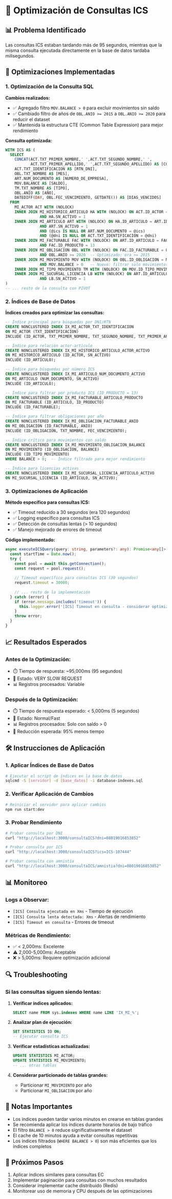 # 🚀 Optimización de Consultas ICS

## 📊 Problema Identificado

Las consultas ICS estaban tardando más de 95 segundos, mientras que la misma consulta ejecutada directamente en la base de datos tardaba milisegundos.

## 🔧 Optimizaciones Implementadas

### 1. Optimización de la Consulta SQL

**Cambios realizados:**
- ✅ Agregado filtro `MOV.BALANCE > 0` para excluir movimientos sin saldo
- ✅ Cambiado filtro de años de `OBL.ANIO >= 2015` a `OBL.ANIO >= 2020` para reducir el dataset
- ✅ Mantenida la estructura CTE (Common Table Expression) para mejor rendimiento

**Consulta optimizada:**
```sql
WITH ICS AS (
  SELECT 
    CONCAT(ACT.TXT_PRIMER_NOMBRE,' ',ACT.TXT_SEGUNDO_NOMBRE,' ',
           ACT.TXT_PRIMER_APELLIDO,' ',ACT.TXT_SEGUNDO_APELLIDO) AS [CONTRIBUYENTE],
    ACT.TXT_IDENTIFICACION AS [RTN_DNI],
    OBL.TXT_NOMBRE AS [MES],
    ART.NUM_DOCUMENTO AS [NUMERO_DE_EMPRESA],
    MOV.BALANCE AS [SALDO],
    TM.TXT_NOMBRE AS [TIPO],
    OBL.ANIO AS [AÑO],
    DATEDIFF(DAY, OBL.FEC_VENCIMIENTO, GETDATE()) AS [DIAS_VENCIDOS]
  FROM 
    MI_ACTOR ACT WITH (NOLOCK)
    INNER JOIN MI_HISTORICO_ARTICULO HA WITH (NOLOCK) ON ACT.ID_ACTOR = HA.ID_ACTOR 
               AND HA.SN_ACTIVO = 1
    INNER JOIN MI_ARTICULO ART WITH (NOLOCK) ON HA.ID_ARTICULO = ART.ID_ARTICULO 
               AND ART.SN_ACTIVO = 1  
               AND (@ics IS NULL OR ART.NUM_DOCUMENTO = @ics)
               AND (@dni IS NULL OR ACT.TXT_IDENTIFICACION = @dni)
    INNER JOIN MI_FACTURABLE FAC WITH (NOLOCK) ON ART.ID_ARTICULO = FAC.ID_ARTICULO 
               AND FAC.ID_PRODUCTO = 13
    INNER JOIN MI_OBLIGACION OBL WITH (NOLOCK) ON FAC.ID_FACTURABLE = OBL.ID_FACTURABLE 
               AND OBL.ANIO >= 2020  -- Optimizado: era >= 2015
    INNER JOIN MI_MOVIMIENTO MOV WITH (NOLOCK) ON OBL.ID_OBLIGACION = MOV.ID_OBLIGACION 
               AND MOV.BALANCE > 0   -- Nuevo: filtrar solo movimientos con saldo
    INNER JOIN MI_TIPO_MOVIMIENTO TM WITH (NOLOCK) ON MOV.ID_TIPO_MOVIMIENTO = TM.ID_TIPO_MOVIMIENTO
    INNER JOIN MI_SUCURSAL_LICENCIA LB WITH (NOLOCK) ON ART.ID_ARTICULO = LB.ID_ARTICULO 
               AND LB.SN_ACTIVO = 1
)
-- ... resto de la consulta con PIVOT
```

### 2. Índices de Base de Datos

**Índices creados para optimizar las consultas:**

```sql
-- Índice principal para búsquedas por DNI/RTN
CREATE NONCLUSTERED INDEX IX_MI_ACTOR_TXT_IDENTIFICACION 
ON MI_ACTOR (TXT_IDENTIFICACION) 
INCLUDE (ID_ACTOR, TXT_PRIMER_NOMBRE, TXT_SEGUNDO_NOMBRE, TXT_PRIMER_APELLIDO, TXT_SEGUNDO_APELLIDO);

-- Índice para relación actor-artículo
CREATE NONCLUSTERED INDEX IX_MI_HISTORICO_ARTICULO_ACTOR_ACTIVO 
ON MI_HISTORICO_ARTICULO (ID_ACTOR, SN_ACTIVO) 
INCLUDE (ID_ARTICULO);

-- Índice para búsquedas por número ICS
CREATE NONCLUSTERED INDEX IX_MI_ARTICULO_NUM_DOCUMENTO_ACTIVO 
ON MI_ARTICULO (NUM_DOCUMENTO, SN_ACTIVO) 
INCLUDE (ID_ARTICULO);

-- Índice para filtrar por producto ICS (ID_PRODUCTO = 13)
CREATE NONCLUSTERED INDEX IX_MI_FACTURABLE_ARTICULO_PRODUCTO 
ON MI_FACTURABLE (ID_ARTICULO, ID_PRODUCTO) 
INCLUDE (ID_FACTURABLE);

-- Índice para filtrar obligaciones por año
CREATE NONCLUSTERED INDEX IX_MI_OBLIGACION_FACTURABLE_ANIO 
ON MI_OBLIGACION (ID_FACTURABLE, ANIO) 
INCLUDE (ID_OBLIGACION, TXT_NOMBRE, FEC_VENCIMIENTO);

-- Índice crítico para movimientos con saldo
CREATE NONCLUSTERED INDEX IX_MI_MOVIMIENTO_OBLIGACION_BALANCE 
ON MI_MOVIMIENTO (ID_OBLIGACION, BALANCE) 
INCLUDE (ID_TIPO_MOVIMIENTO)
WHERE BALANCE > 0;  -- Índice filtrado para mejor rendimiento

-- Índice para licencias activas
CREATE NONCLUSTERED INDEX IX_MI_SUCURSAL_LICENCIA_ARTICULO_ACTIVO 
ON MI_SUCURSAL_LICENCIA (ID_ARTICULO, SN_ACTIVO);
```

### 3. Optimizaciones de Aplicación

**Método específico para consultas ICS:**
- ✅ Timeout reducido a 30 segundos (era 120 segundos)
- ✅ Logging específico para consultas ICS
- ✅ Detección de consultas lentas (> 10 segundos)
- ✅ Manejo mejorado de errores de timeout

**Código implementado:**
```typescript
async executeICSQuery(query: string, parameters?: any): Promise<any[]> {
  const startTime = Date.now();
  try {
    const pool = await this.getConnection();
    const request = pool.request();
    
    // Timeout específico para consultas ICS (30 segundos)
    request.timeout = 30000;
    
    // ... resto de la implementación
  } catch (error) {
    if (error.message.includes('timeout')) {
      this.logger.error('[ICS] Timeout en consulta - considerar optimización adicional');
    }
    throw error;
  }
}
```

## 📈 Resultados Esperados

### Antes de la Optimización:
- ⏱️ Tiempo de respuesta: ~95,000ms (95 segundos)
- 🐌 Estado: VERY SLOW REQUEST
- 📊 Registros procesados: Variable

### Después de la Optimización:
- ⏱️ Tiempo de respuesta esperado: < 5,000ms (5 segundos)
- 🚀 Estado: Normal/Fast
- 📊 Registros procesados: Solo con saldo > 0
- 🎯 Reducción esperada: 95% menos tiempo

## 🛠️ Instrucciones de Aplicación

### 1. Aplicar Índices de Base de Datos

```bash
# Ejecutar el script de índices en la base de datos
sqlcmd -S [servidor] -d [base_datos] -i database-indexes.sql
```

### 2. Verificar Aplicación de Cambios

```bash
# Reiniciar el servidor para aplicar cambios
npm run start:dev
```

### 3. Probar Rendimiento

```bash
# Probar consulta por DNI
curl "http://localhost:3000/consultaICS?dni=08019016853852"

# Probar consulta por ICS
curl "http://localhost:3000/consultaICS?ics=ICS-107444"

# Probar consulta con amnistía
curl "http://localhost:3000/consultaICS/amnistia?dni=08019016853852"
```

## 📊 Monitoreo

### Logs a Observar:
- `[ICS] Consulta ejecutada en Xms` - Tiempo de ejecución
- `[ICS] Consulta lenta detectada: Xms` - Alertas de rendimiento
- `[ICS] Timeout en consulta` - Errores de timeout

### Métricas de Rendimiento:
- ✅ < 2,000ms: Excelente
- ⚠️ 2,000-5,000ms: Aceptable
- ❌ > 5,000ms: Requiere optimización adicional

## 🔍 Troubleshooting

### Si las consultas siguen siendo lentas:

1. **Verificar índices aplicados:**
   ```sql
   SELECT name FROM sys.indexes WHERE name LIKE 'IX_MI_%';
   ```

2. **Analizar plan de ejecución:**
   ```sql
   SET STATISTICS IO ON;
   -- Ejecutar consulta ICS
   ```

3. **Verificar estadísticas actualizadas:**
   ```sql
   UPDATE STATISTICS MI_ACTOR;
   UPDATE STATISTICS MI_MOVIMIENTO;
   -- ... otras tablas
   ```

4. **Considerar particionado de tablas grandes:**
   - Particionar `MI_MOVIMIENTO` por año
   - Particionar `MI_OBLIGACION` por año

## 📝 Notas Importantes

- Los índices pueden tardar varios minutos en crearse en tablas grandes
- Se recomienda aplicar los índices durante horarios de bajo tráfico
- El filtro `BALANCE > 0` reduce significativamente el dataset
- El cache de 10 minutos ayuda a evitar consultas repetitivas
- Los índices filtrados (`WHERE BALANCE > 0`) son más eficientes que los índices completos

## 🎯 Próximos Pasos

1. Aplicar índices similares para consultas EC
2. Implementar paginación para consultas con muchos resultados
3. Considerar implementar cache distribuido (Redis)
4. Monitorear uso de memoria y CPU después de las optimizaciones